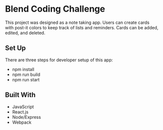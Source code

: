 # Blend Coding Challenge
This project was designed as a note taking app. Users can create cards with post-it colors to keep track of lists and reminders. Cards can be added, edited, and deleted.


## Set Up
There are three steps for developer setup of this app:
- npm install
- npm run build
- npm run start

## Built With
- JavaScript
- React.js
- Node/Express
- Webpack
